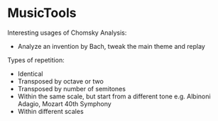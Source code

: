 # MusicTools

Interesting usages of Chomsky Analysis:
- Analyze an invention by Bach, tweak the main theme and replay

Types of repetition:
- Identical
- Transposed by octave or two
- Transposed by number of semitones
- Within the same scale, but start from a different tone e.g. Albinoni Adagio, Mozart 40th Symphony
- Within different scales